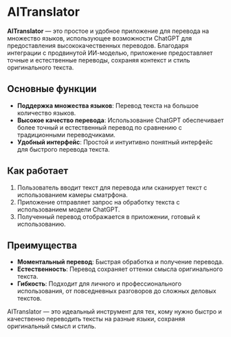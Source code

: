 # AITranslator

**AITranslator** — это простое и удобное приложение для перевода на множество языков, использующее возможности ChatGPT для предоставления высококачественных переводов. Благодаря интеграции с продвинутой ИИ-моделью, приложение предоставляет точные и естественные переводы, сохраняя контекст и стиль оригинального текста.

## Основные функции

- **Поддержка множества языков**: Перевод текста на большое количество языков.
- **Высокое качество перевода**: Использование ChatGPT обеспечивает более точный и естественный перевод по сравнению с традиционными переводчиками.
- **Удобный интерфейс**: Простой и интуитивно понятный интерфейс для быстрого перевода текста.

## Как работает

1. Пользователь вводит текст для перевода или сканирует текст с использованием камеры сматрфона.
2. Приложение отправляет запрос на обработку текста с использованием модели ChatGPT.
3. Полученный перевод отображается в приложении, готовый к использованию.

## Преимущества

- **Моментальный перевод**: Быстрая обработка и получение перевода.
- **Естественность**: Перевод сохраняет оттенки смысла оригинального текста.
- **Гибкость**: Подходит для личного и профессионального использования, от повседневных разговоров до сложных деловых текстов.

AITranslator — это идеальный инструмент для тех, кому нужно быстро и качественно переводить тексты на разные языки, сохраняя оригинальный смысл и стиль.
